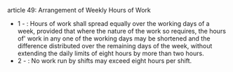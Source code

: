 article 49: Arrangement of Weekly Hours of Work

<ul>
			<li>1 - : Hours of work shall spread equally over the working days of a week, provided that where the nature of the work so requires, the hours of&#39; work in any one of the working days may be shortened and the difference distributed over the remaining days of the week, without extending the daily limits of eight hours by more than two hours.<ul>
			</ul></li>			<li>2 - : No work run by shifts may exceed eight hours per shift.<ul>
			</ul></li></ul>